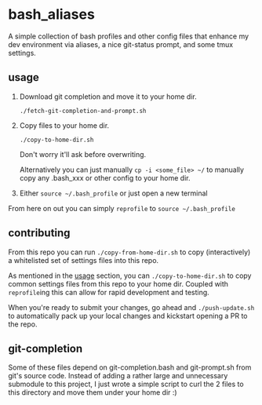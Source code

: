 # bash_aliases

A simple collection of bash profiles and other config files that enhance my dev environment via aliases, a nice git-status prompt, and some tmux settings.

## usage

1. Download git completion and move it to your home dir.

   `./fetch-git-completion-and-prompt.sh`

2. Copy files to your home dir.

   `./copy-to-home-dir.sh`

   Don't worry it'll ask before overwriting.

   Alternatively you can just manually `cp -i <some_file> ~/` to manually copy any .bash_xxx or other config to your home dir.

3. Either `source ~/.bash_profile` or just open a new terminal

From here on out you can simply `reprofile` to `source ~/.bash_profile`

## contributing

From this repo you can run `./copy-from-home-dir.sh` to copy (interactively) a whitelisted set of settings files into this repo.

As mentioned in the [usage](#usage) section, you can `./copy-to-home-dir.sh` to copy common settings files from this repo to your home dir. Coupled with `reprofile`ing this can allow for rapid development and testing.

When you're ready to submit your changes, go ahead and `./push-update.sh` to automatically pack up your local changes and kickstart opening a PR to the repo.

## git-completion

Some of these files depend on git-completion.bash and git-prompt.sh from git's source code. Instead of adding a rather large and unnecessary submodule to this project, I just wrote a simple script to curl the 2 files to this directory and move them under your home dir :)
